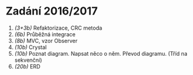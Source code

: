# Zadání 2016/2017

1. _(3+3b)_ Refaktorizace, CRC metoda
1. _(6b)_ Průběžná integrace
1. _(8b)_ MVC, vzor Observer
1. _(10b)_ Crystal
1. _(10b)_ Poznat diagram. Napsat něco o něm. Převod diagramu. (Tříd na sekvenční)
1. _(20b)_ ERD
